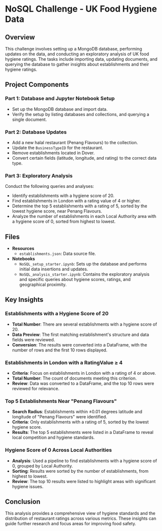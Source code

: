 # NoSQL Challenge - UK Food Hygiene Data

## Overview

This challenge involves setting up a MongoDB database, performing updates on the data, and conducting an exploratory analysis of UK food hygiene ratings. The tasks include importing data, updating documents, and querying the database to gather insights about establishments and their hygiene ratings.

## Project Components

### Part 1: Database and Jupyter Notebook Setup
- Set up the MongoDB database and import data.
- Verify the setup by listing databases and collections, and querying a single document.

### Part 2: Database Updates
- Add a new halal restaurant (Penang Flavours) to the collection.
- Update the `BusinessTypeID` for the restaurant.
- Remove establishments located in Dover.
- Convert certain fields (latitude, longitude, and rating) to the correct data type.

### Part 3: Exploratory Analysis
Conduct the following queries and analyses:
- Identify establishments with a hygiene score of 20.
- Find establishments in London with a rating value of 4 or higher.
- Determine the top 5 establishments with a rating of 5, sorted by the lowest hygiene score, near Penang Flavours.
- Analyze the number of establishments in each Local Authority area with a hygiene score of 0, sorted from highest to lowest.

## Files

- **Resources**
  - `establishments.json`: Data source file.
- **Notebooks**
  - `NoSQL_setup_starter.ipynb`: Sets up the database and performs initial data insertions and updates.
  - `NoSQL_analysis_starter.ipynb`: Contains the exploratory analysis and specific queries about hygiene scores, ratings, and geographical proximity.

## Key Insights

### Establishments with a Hygiene Score of 20
- **Total Number**: There are several establishments with a hygiene score of 20.
- **Data Preview**: The first matching establishment's structure and data fields were reviewed.
- **Conversion**: The results were converted into a DataFrame, with the number of rows and the first 10 rows displayed.

### Establishments in London with a RatingValue ≥ 4
- **Criteria**: Focus on establishments in London with a rating of 4 or above.
- **Total Number**: The count of documents meeting this criterion.
- **Review**: Data was converted to a DataFrame, and the top 10 rows were reviewed for relevance.

### Top 5 Establishments Near "Penang Flavours"
- **Search Radius**: Establishments within ±0.01 degrees latitude and longitude of "Penang Flavours" were identified.
- **Criteria**: Only establishments with a rating of 5, sorted by the lowest hygiene score.
- **Results**: The top 5 establishments were listed in a DataFrame to reveal local competition and hygiene standards.

### Hygiene Score of 0 Across Local Authorities
- **Analysis**: Used a pipeline to find establishments with a hygiene score of 0, grouped by Local Authority.
- **Sorting**: Results were sorted by the number of establishments, from highest to lowest.
- **Review**: The top 10 results were listed to highlight areas with significant hygiene issues.

## Conclusion

This analysis provides a comprehensive view of hygiene standards and the distribution of restaurant ratings across various metrics. These insights can guide further research and focus areas for improving food safety.
